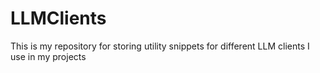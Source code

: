 # LLMClients
This is my repository for storing utility snippets for different LLM clients I use in my projects
